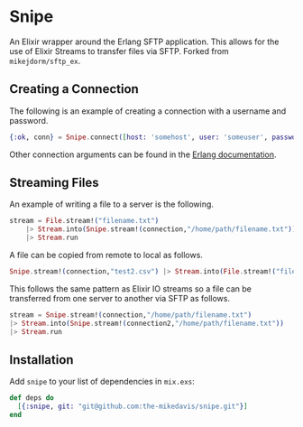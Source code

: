 # Snipe

An Elixir wrapper around the Erlang SFTP application. This allows for the use
of Elixir Streams to transfer files via SFTP. Forked from `mikejdorm/sftp_ex`.

## Creating a Connection

The following is an example of creating a connection with a username and
password.

```elixir
{:ok, conn} = Snipe.connect([host: 'somehost', user: 'someuser', password: 'somepassword'])
```

Other connection arguments can be found in the [Erlang
documentation]("http://erlang.org/doc/man/ssh.html#connect-3").


## Streaming Files

An example of writing a file to a server is the following.

```elixir
stream = File.stream!("filename.txt")
    |> Stream.into(Snipe.stream!(connection,"/home/path/filename.txt"))
    |> Stream.run
```

A file can be copied from remote to local as follows.

```elixir
Snipe.stream!(connection,"test2.csv") |> Stream.into(File.stream!("filename.txt")) |> Stream.run
```

This follows the same pattern as Elixir IO streams so a file can be transferred
from one server to another via SFTP as follows.

```elixir
stream = Snipe.stream!(connection,"/home/path/filename.txt")
|> Stream.into(Snipe.stream!(connection2,"/home/path/filename.txt"))
|> Stream.run
```

## Installation

Add `snipe` to your list of dependencies in `mix.exs`:

```elixir
def deps do
  [{:snipe, git: "git@github.com:the-mikedavis/snipe.git"}]
end
```
